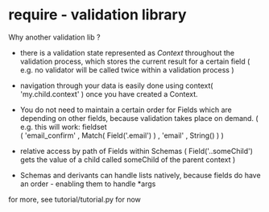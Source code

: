 require - validation library
============================

Why another validation lib ?

* there is a validation state represented as *Context* throughout the
  validation process, which stores the current result for a certain field
  ( e.g. no validator will be called twice within a validation process )

* navigation through your data is easily done using context( 'my.child.context' )
  once you have created a Context.

* You do not need to maintain a certain order for Fields which are depending
  on other fields, because validation takes place on demand.
  ( e.g. this will work:
        fieldset\
            ( 'email_confirm' , Match( Field('.email') )
            , 'email' , String()
            )
  )

* relative access by path of Fields within Schemas
  ( Field('..someChild') gets the value of a child called someChild of
    the parent context )

* Schemas and derivants can handle lists natively, because fields do have
  an order - enabling them to handle \*args


for more, see tutorial/tutorial.py for now
